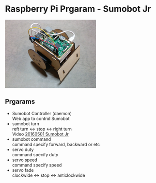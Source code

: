 # Raspberry Pi Prgaram - Sumobot Jr

<img src="https://github.com/FabLabKannai/SumobotJr/blob/master/docs/raspi_ver.jpg" width="300" /> <br/>

## Prgarams
- Sumobot Controller (daemon) <br/>
Web app to control Sumobot <br/>
- sumobot turn <br/>
  reft turn <-> stop <-> right turn <br/>
  Video [20160501 Sumobot Jr](https://www.youtube.com/watch?v=J9WRliGs7vI) <br/>
- sumobot command <br/>
  command specify forward, backward or etc <br/>
- servo duty <br/>
  command specify duty <br/>
- servo speed <br/>
  command specify speed <br/>
- servo fade <br/>
  clockwide <-> stop <-> anticlockwide <br/>
